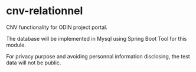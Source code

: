 # cnv-relationnel
CNV functionality for ODIN project portal.

The database will be implemented in Mysql using Spring Boot Tool for this module.

For privacy purpose and avoiding personnal information disclosing, the test data will not be public.

